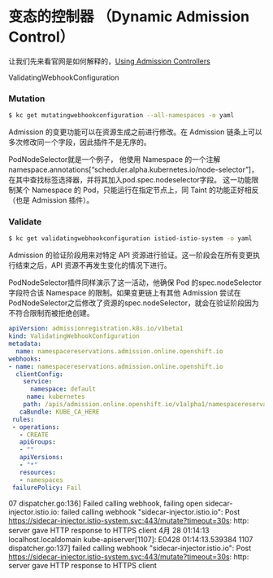 # 变态的控制器 （Dynamic Admission Control）

让我们先来看官网是如何解释的，[Using Admission Controllers](https://kubernetes.io/docs/reference/access-authn-authz/admission-controllers/)

ValidatingWebhookConfiguration

### Mutation
```bash
$ kc get mutatingwebhookconfiguration --all-namespaces -o yaml
```
Admission 的变更功能可以在资源生成之前进行修改。在 Admission 链条上可以多次修改同一个字段，因此插件不是无序的。

PodNodeSelector就是一个例子，
他使用 Namespace 的一个注解
namespace.annotations[“scheduler.alpha.kubernetes.io/node-selector”]，
在其中查找标签选择器，并将其加入pod.spec.nodeselector字段。
这一功能限制某个 Namespace 的 Pod，只能运行在指定节点上，同 Taint 的功能正好相反（也是 Admission 插件）。

### Validate

```bash
$ kc get validatingwebhookconfiguration istiod-istio-system -o yaml
```
Admission 的验证阶段用来对特定 API 资源进行验证。这一阶段会在所有变更执行结束之后，API 资源不再发生变化的情况下进行。

PodNodeSelector插件同样演示了这一活动，他确保 Pod 的spec.nodeSelector字段符合该 Namespace 的限制。如果变更链上有其他 Admission 尝试在PodNodeSelector之后修改了资源的spec.nodeSelector，就会在验证阶段因为不符合限制而被拒绝创建。

```yaml
apiVersion: admissionregistration.k8s.io/v1beta1
kind: ValidatingWebhookConfiguration
metadata:
  name: namespacereservations.admission.online.openshift.io
webhooks:
- name: namespacereservations.admission.online.openshift.io
  clientConfig:
    service:
      namespace: default
     name: kubernetes
    path: /apis/admission.online.openshift.io/v1alpha1/namespacereservations
   caBundle: KUBE_CA_HERE
 rules:
 - operations:
   - CREATE
   apiGroups:
   - ""
   apiVersions:
   - "*"
   resources:
   - namespaces
 failurePolicy: Fail
```
07 dispatcher.go:136] Failed calling webhook, failing open sidecar-injector.istio.io: failed calling webhook "sidecar-injector.istio.io": Post https://sidecar-injector.istio-system.svc:443/mutate?timeout=30s: http: server gave HTTP response to HTTPS client
4月 28 01:14:13 localhost.localdomain kube-apiserver[1107]: E0428 01:14:13.539384    1107 dispatcher.go:137] failed calling webhook "sidecar-injector.istio.io": Post https://sidecar-injector.istio-system.svc:443/mutate?timeout=30s: http: server gave HTTP response to HTTPS client